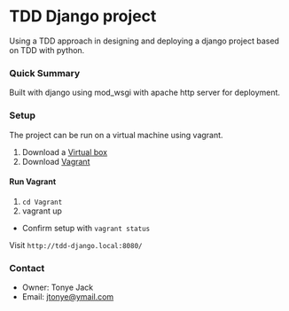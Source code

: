 # TDD Django project #

 Using a TDD approach in designing and deploying a django project based on TDD with python.
 
 
### Quick Summary 
 Built with django using mod_wsgi with apache http server for deployment.
 
### Setup
 The project can be run on a virtual machine using vagrant.
 
 1.  Download a [Virtual box](https://www.virtualbox.org/wiki/Downloads) 
 2.  Download [Vagrant](https://www.vagrantup.com/downloads.html) 
 
#### Run Vagrant
 1. `cd Vagrant`
 2. vagrant up
 
- Confirm setup with `vagrant status`

Visit `http://tdd-django.local:8080/`

### Contact 
   - Owner: Tonye Jack
   - Email: jtonye@ymail.com
